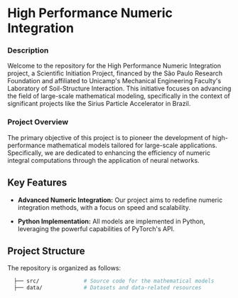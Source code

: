 # High Performance Numeric Integration

### Description

Welcome to the repository for the High Performance Numeric Integration project, a Scientific Initiation Project, financed by the São Paulo Research Foundation and affiliated to Unicamp's Mechanical Engineering Faculty's Laboratory of Soil-Structure Interaction. This initiative focuses on advancing the field of large-scale mathematical modeling, specifically in the context of significant projects like the Sirius Particle Accelerator in Brazil.

### Project Overview

The primary objective of this project is to pioneer the development of high-performance mathematical models tailored for large-scale applications. Specifically, we are dedicated to enhancing the efficiency of numeric integral computations through the application of neural networks.

## Key Features

- **Advanced Numeric Integration:** Our project aims to redefine numeric integration methods, with a focus on speed and scalability.
  
- **Python Implementation:** All models are implemented in Python, leveraging the powerful capabilities of PyTorch's API.

## Project Structure

The repository is organized as follows:

```bash
  ├── src/              # Source code for the mathematical models
  ├── data/             # Datasets and data-related resources
```
